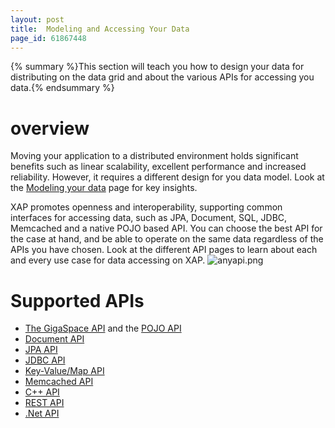 ```yaml
---
layout: post
title:  Modeling and Accessing Your Data
page_id: 61867448
---
```


{% summary %}This section will teach you how to design your data for distributing on the data grid and about the various APIs for accessing you data.{% endsummary %}

# overview

Moving your application to a distributed environment holds significant benefits such as linear scalability, excellent performance and increased reliability. However, it requires a different design for you data model. Look at the [Modeling your data](./modeling-your-data.html) page for key insights.

XAP promotes openness and interoperability, supporting common interfaces for accessing data, such as JPA, Document, SQL, JDBC, Memcached and a native POJO based API. You can choose the best API for the case at hand, and be able to operate on the same data regardless of the APIs you have chosen. Look at the different API pages to learn about each and every use case for data accessing on XAP.
![anyapi.png](/attachment_files/anyapi.png)

# Supported APIs

- [The GigaSpace API](./the-gigaspace-interface.html) and the [POJO API](./pojo-support.html)
- [Document API](./document-api.html)
- [JPA API](./jpa-api.html)
- [JDBC API](./jdbc-driver.html)
- [Key-Value/Map API](./map-api.html)
- [Memcached API](./memcached-api.html)
- [C++ API](./xap-cpp.html)
- [REST API](./rest-api.html)
- [.Net API](XAP96NET:)
